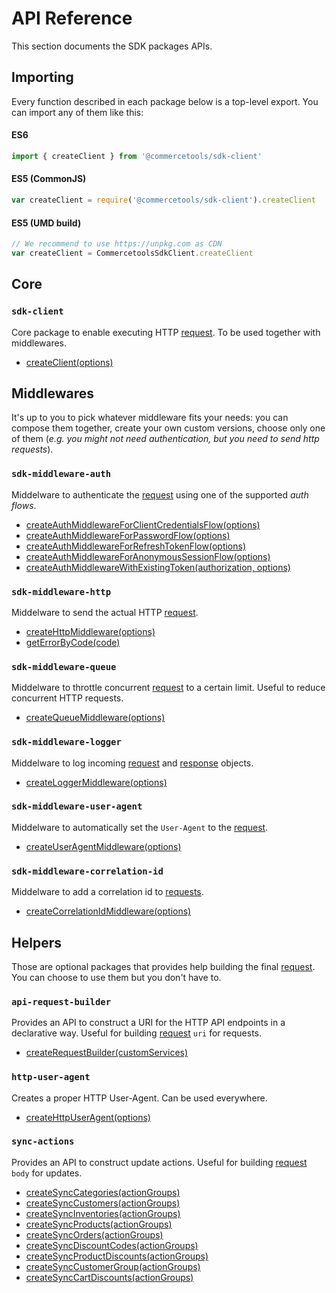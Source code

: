 # API Reference

This section documents the SDK packages APIs.

## Importing

Every function described in each package below is a top-level export. You can import any of them like this:

#### ES6

```js
import { createClient } from '@commercetools/sdk-client'
```

#### ES5 (CommonJS)

```js
var createClient = require('@commercetools/sdk-client').createClient
```

#### ES5 (UMD build)

```js
// We recommend to use https://unpkg.com as CDN
var createClient = CommercetoolsSdkClient.createClient
```

## Core

### `sdk-client`

Core package to enable executing HTTP [request](/sdk/Glossary.md#clientrequest). To be used together with middlewares.

* [createClient(options)](/sdk/api/sdkClient.md#createclient)

## Middlewares

It's up to you to pick whatever middleware fits your needs: you can compose them together, create your own custom versions, choose only one of them (_e.g. you might not need authentication, but you need to send http requests_).

### `sdk-middleware-auth`

Middelware to authenticate the [request](/sdk/Glossary.md#clientrequest) using one of the supported _auth flows_.

* [createAuthMiddlewareForClientCredentialsFlow(options)](/sdk/api/sdkMiddlewareAuth.md#createauthmiddlewareforclientcredentialsflowoptions)
* [createAuthMiddlewareForPasswordFlow(options)](/sdk/api/sdkMiddlewareAuth.md#createauthmiddlewareforpasswordflow)
* [createAuthMiddlewareForRefreshTokenFlow(options)](/sdk/api/sdkMiddlewareAuth.md#createauthmiddlewareforrefreshtokenflow)
* [createAuthMiddlewareForAnonymousSessionFlow(options)](/sdk/api/sdkMiddlewareAuth.md#createauthmiddlewareforanonymoussessionflow)
* [createAuthMiddlewareWithExistingToken(authorization, options)](/sdk/api/sdkMiddlewareAuth.md#createauthmiddlewarewithexistingtoken)

### `sdk-middleware-http`

Middelware to send the actual HTTP [request](/sdk/Glossary.md#clientrequest).

* [createHttpMiddleware(options)](/sdk/api/sdkMiddlewareHttp.md#createhttpmiddlewareoptions)
* [getErrorByCode(code)](/sdk/api/sdkMiddlewareHttp.md#geterrorbycode)

### `sdk-middleware-queue`

Middelware to throttle concurrent [request](/sdk/Glossary.md#clientrequest) to a certain limit. Useful to reduce concurrent HTTP requests.

* [createQueueMiddleware(options)](/sdk/api/sdkMiddlewareQueue.md#createqueuemiddlewareoptions)

### `sdk-middleware-logger`

Middelware to log incoming [request](/sdk/Glossary.md#clientrequest) and [response](/sdk/Glossary.md#clientrequest) objects.

* [createLoggerMiddleware(options)](/sdk/api/sdkMiddlewareLogger.md#createloggermiddlewareoptions)

### `sdk-middleware-user-agent`

Middelware to automatically set the `User-Agent` to the [request](/sdk/Glossary.md#clientrequest).

* [createUserAgentMiddleware(options)](/sdk/api/sdkMiddlewareUserAgent.md#createuseragentmiddlewareoptions)

### `sdk-middleware-correlation-id`

Middelware to add a correlation id to [requests](/sdk/Glossary.md#clientrequest).

* [createCorrelationIdMiddleware(options)](/sdk/api/sdkMiddlewareCorrelationId.md)

## Helpers

Those are optional packages that provides help building the final [request](/sdk/Glossary.md#clientrequest). You can choose to use them but you don't have to.

### `api-request-builder`

Provides an API to construct a URI for the HTTP API endpoints in a declarative way. Useful for building [request](/sdk/Glossary.md#clientrequest) `uri` for requests.

* [createRequestBuilder(customServices)](/sdk/api/apiRequestBuilder.md#createrequestbuildercustomservices)

### `http-user-agent`

Creates a proper HTTP User-Agent. Can be used everywhere.

* [createHttpUserAgent(options)](/sdk/api/httpUserAgent.md#createhttpuseragentoptions)

### `sync-actions`

Provides an API to construct update actions. Useful for building [request](/sdk/Glossary.md#clientrequest) `body` for updates.

* [createSyncCategories(actionGroups)](/sdk/api/syncActions.md#createsynccategoriesactiongroups)
* [createSyncCustomers(actionGroups)](/sdk/api/syncActions.md#createsynccustomersactiongroups)
* [createSyncInventories(actionGroups)](/sdk/api/syncActions.md#createsyncinventoriesactiongroups)
* [createSyncProducts(actionGroups)](/sdk/api/syncActions.md#createsyncproductsactiongroups)
* [createSyncOrders(actionGroups)](/sdk/api/syncActions.md#createsyncordersactiongroups)
* [createSyncDiscountCodes(actionGroups)](/sdk/api/syncActions.md#createsyncdiscountcodesactiongroups)
* [createSyncProductDiscounts(actionGroups)](/sdk/api/syncActions.md#createsyncproductdiscountsactiongroups)
* [createSyncCustomerGroup(actionGroups)](/sdk/api/syncActions.md#createsynccustomergroupactiongroups)
* [createSyncCartDiscounts(actionGroups)](/sdk/api/syncActions.md#createsynccartdiscountsactiongroups)
